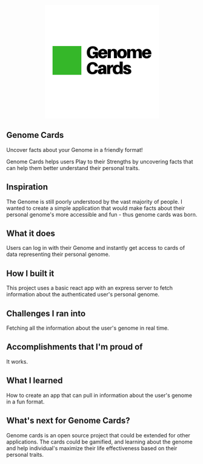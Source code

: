 <p align="center">
  <img src="./screenshots/genome_cards_300.png"/>
</p>

Genome Cards
---

Uncover facts about your Genome in a friendly format!

Genome Cards helps users Play to their Strengths by uncovering facts that can help them better understand their personal traits.

Inspiration
----

The Genome is still poorly understood by the vast majority of people. I wanted to create a simple application that would make facts about their personal genome's more accessible and fun - thus genome cards was born.


What it does
----
Users can log in with their Genome and instantly get access to cards of data representing their personal genome.

How I built it
----
This project uses a basic react app with an express server to fetch information about the authenticated user's personal genome.

Challenges I ran into
----
Fetching all the information about the user's genome in real time.

Accomplishments that I'm proud of
----
It works.

What I learned
----
How to create an app that can pull in information about the user's genome in a fun format.

What's next for Genome Cards?
----

Genome cards is an open source project that could be extended for other applications. The cards could be gamified, and learning about the genome and help individual's maximize their life effectiveness based on their personal traits.

